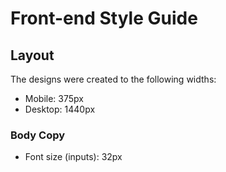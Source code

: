 # Front-end Style Guide

## Layout

The designs were created to the following widths:

- Mobile: 375px
- Desktop: 1440px


### Body Copy

- Font size (inputs): 32px
